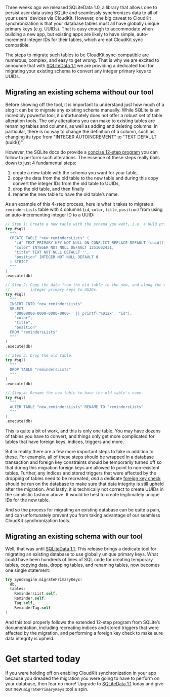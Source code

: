 Three weeks ago we released SQLiteData 1.0, a library that allows one to persist user data using SQLite and seamlessly synchronizes data to all of your users’ devices via CloudKit. However, one big caveat to CloudKit synchronization is that your database tables must all have globally unique primary keys (e.g. UUIDs). That is easy enough to accommodate when building a new app, but existing apps are likely to have simple, auto-increment integer IDs for their tables, which are not CloudKit sync compatible.

The steps to migrate such tables to be CloudKit sync-compatible are numerous, complex, and easy to get wrong. That is why we are excited to announce that with [SQLiteData 1.1](https://github.com/pointfreeco/sqlite-data/releases/tag/1.1.0) we are providing a dedicated tool for migrating your existing schema to convert any integer primary keys to UUIDs.

## Migrating an existing schema without our tool

Before showing off the tool, it is important to understand just how much of a slog it can be to migrate any existing schema manually. While SQLite is an incredibly powerful tool, it unfortunately does not offer a robust set of table alteration tools. The only alterations you can make to existing tables are renaming tables and columns, as well as adding and deleting columns. In particular, there is no way to change the definition of a column, such as changing its type from "INTEGER AUTOINCREMENT" to "TEXT DEFAULT (uuid())".

However, the SQLite docs do provide a [concise 12-step program](https://sqlite.org/lang_altertable.html#making_other_kinds_of_table_schema_changes) you can follow to perform such alterations. The essence of these steps really boils down to just 4 fundamental steps:

1. create a new table with the schema you want for your table,
2. copy the data from the old table to the new table and during this copy convert the integer IDs from the old table to UUIDs,
3. drop the old table, and then finally
4. rename the new table to have the old table’s name.

As an example of this 4-step process, here is what it takes to migrate a `remindersLists` table with 4 columns (`id`, `color`, `title`, `position`) from using an auto-incrementing integer ID to a UUID:

```swift
// Step 1: Create a new table with the schema you want, i.e. a UUID primary key.
try #sql(
  """
  CREATE TABLE "new_remindersLists" (
    "id" TEXT PRIMARY KEY NOT NULL ON CONFLICT REPLACE DEFAULT (uuid()),
    "color" INTEGER NOT NULL DEFAULT 1251602431,
    "title" TEXT NOT NULL DEFAULT '', 
    "position" INTEGER NOT NULL DEFAULT 0
  ) STRICT
  """
)
.execute(db)

// Step 2: Copy the data from the old table to the new, and along the way convert
//         integer primary keys to UUIDs.
try #sql(
  """
  INSERT INTO "new_remindersLists"
  SELECT
    '00000000-0000-0000-0000-' || printf('%012x', "id"),
    "color", 
    "title", 
    "position"
  FROM "remindersLists"
  """
)
.execute(db)

// Step 3: Drop the old table.
try #sql(
  """
  DROP TABLE "remindersLists"
  """
)
.execute(db)

// Step 4: Rename the new table to have the old table's name.
try #sql(
  """
  ALTER TABLE "new_remindersLists" RENAME TO "remindersLists"
  """
)
.execute(db)
```

This is quite a bit of work, and this is only one table. You may have dozens of tables you have to convert, and things only get more complicated for tables that have foreign keys, indices, triggers and more. 

But in reality there are a few more important steps to take in addition to these. For example, all of these steps should be wrapped in a database transaction and foreign key constraints should be temporarily turned off so that during this migration foreign keys are allowed to point to non-existent tables. Further, any indices and stored triggers that were affected by the dropping of tables need to be recreated, *and* a dedicate [foreign key check](https://sqlite.org/pragma.html#pragma_foreign_key_check) should be run on the database to make sure that data integrity is still upheld after the migration. And lastly, it is technically not correct to create UUIDs in the simplistic fashion above. It would be best to create legitimately unique IDs for the new table.

And so the process for migrating an existing database can be quite a pain, and can unfortunately prevent you from taking advantage of our seamless CloudKit synchronization tools.

## Migrating an existing schema with our tool

Well, that was until [SQLiteData 1.1](https://github.com/pointfreeco/sqlite-data/releases/tag/1.1.0). This release brings a dedicate tool for migrating an existing database to use globally unique primary keys. What could have been hundreds of lines of SQL code for creating temporary tables, copying data, dropping tables, and renaming tables, now becomes one single statement:

```swift
try SyncEngine.migratePrimaryKeys(
  db,
  tables: 
    RemindersList.self, 
    Reminder.self, 
    Tag.self, 
    ReminderTag.self
)
```

And this tool properly follows the extended 12-step program from SQLite’s documentation, including recreating indices and stored triggers that were affected by the migration, and performing a foreign key check to make sure data integrity is upheld.

# Get started today

If you were holding off on enabling CloudKit synchronization in your app because you dreaded the migration you were going to have to perform on your database, then fear no more! Upgrade to [SQLiteData 1.1](https://github.com/pointfreeco/sqlite-data/releases/tag/1.1.0) today and give our new `migratePrimaryKeys` tool a spin.
